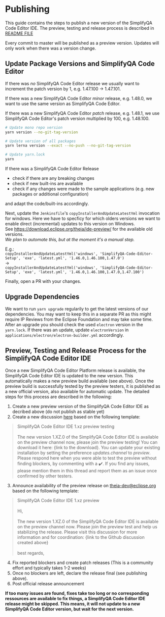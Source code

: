 # Publishing

This guide contains the steps to publish a new version of the SimplifyQA Code Editor IDE. The preview, testing and release process is described in [README FILE](README.md)

Every commit to master will be published as a preview version.
Updates will only work when there was a version change.

## Update Package Versions and SimplifyQA Code Editor

If there was *no* SimplifyQA Code Editor release we usually want to increment the patch version by 1, e.g. 1.47.100 -> 1.47.101.

If there was a new SimplifyQA Code Editor *minor* release, e.g. 1.48.0, we want to use the same version as SimplifyQA Code Editor.

If there was a new SimplifyQA Code Editor *patch* release, e.g. 1.48.1, we use SimplifyQA Code Editor's patch version multiplied by 100, e.g. 1.48.100.

```sh
# Update mono repo version
yarn version --no-git-tag-version

# Update version of all packages
yarn lerna version --exact --no-push --no-git-tag-version

# Update yarn.lock
yarn
```

If there was a SimplifyQA Code Editor Release

* check if there are any breaking changes
* check if new built-ins are available
* check if any changes were made to the sample applications (e.g. new packages or additional configuration)

and adapt the code/built-ins accordingly.

Next, update the `Jenkinsfile`'s `copyInstallerAndUpdateLatestYml` invocation for windows. Here we have to specficy for which olders versions we want to enable direct (incremental) updates to this version on Windows.\
See <https://download.eclipse.org/theia/ide-preview/> for the available old versions.\
*We plan to automate this, but at the moment it's a manual step.*

E.g.:\
`copyInstallerAndUpdateLatestYml('windows', 'SimplifyQA-Code-Editor-Setup', 'exe', 'latest.yml', '1.46.0,1.46.100,1.47.0')`\
->\
`copyInstallerAndUpdateLatestYml('windows', 'SimplifyQA-Code-Editor-Setup', 'exe', 'latest.yml', '1.46.0,1.46.100,1.47.0,1.47.100')`

Finally, open a PR with your changes.

## Upgrade Dependencies

We want to run `yarn upgrade` regularily to get the latest versions of our dependencies.
You may want to keep this in a separate PR as this might require IP Reviews from the Eclipse Foundation and may take some time.
After an upgrade you should check the used `electron` version in the `yarn.lock`.
If there was an update, update `electronVersion` in `applications/electron/electron-builder.yml` accordingly.

## Preview, Testing and Release Process for the SimplifyQA Code Editor IDE

Once a new SimplifyQA Code Editor Platform release is available, the SimplifyQA Code Editor IDE is updated to the new version. This automatically makes a new preview build available (see above). Once the preview build is successfully tested by the preview testers, it is published as a new official version, also available for automatic update. The detailed steps for this process are described in the following:

1. Create a new preview version of the SimplifyQA Code Editor IDE as decribed above (do not publish as stable yet)
2. Create a new discussion [here](https://github.com/eclipse-theia/theia/discussions) based on the following template:
>SimplifyQA Code Editor IDE 1.xz preview testing</br></br>
>The new version 1.XZ.0 of the SimplifyQA Code Editor IDE is available on the preview channel now, please join the preview testing! You can download it here: {link to the download}. You can update your existing installation by setting the preference *updates.channel* to *preview*. 
Please respond here when you were able to test the preview without finding blockers, by commenting with a :heavy_check_mark:. If you find any issues, please mention them in this thread and report them as an issue once confirmed by other testers.

3. Announce availability of the preview release on theia-dev@eclipse.org based on the following template:
>SimplifyQA Code Editor IDE 1.xz preview</br></br>
>Hi,</br></br>The new version 1.XZ.0 of the SimplifyQA Code Editor IDE is available on the preview channel now. Please join the preview test and help us stabilizing the release. Please visit this discussion for more information and for coordination: {link to the Github discussion created above}</br></br>best regards,

4. Fix reported blockers and create patch releases (This is a community effort and typically takes 1-2 weeks)
5. Once no blockers are left, declare the release final (see publishing above).
6. Post official release announcement

**If too many issues are found, fixes take too long or no corresponding ressources are available to fix things, a SimplifyQA Code Editor IDE release might be skipped. This means, it will not update to a new SimplifyQA Code Editor version, but wait for the next version.**

